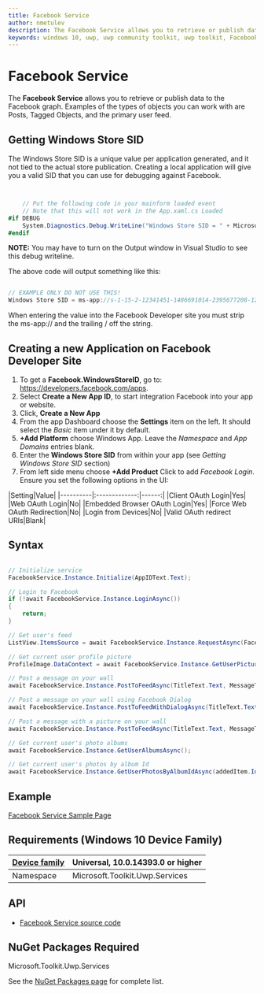 ```yaml
---
title: Facebook Service 
author: nmetulev
description: The Facebook Service allows you to retrieve or publish data to the Facebook graph. Examples of the types of objects you can work with are Posts, Tagged Objects, and the primary user feed.
keywords: windows 10, uwp, uwp community toolkit, uwp toolkit, Facebook Service 
---
```


# Facebook Service 

The **Facebook Service** allows you to retrieve or publish data to the Facebook graph. Examples of the types of objects you can work with are Posts, Tagged Objects, and the primary user feed.

## Getting Windows Store SID

The Windows Store SID is a unique value per application generated, and it not tied to the actual store publication.  Creating a local application will give you a valid SID that you can use for debugging against Facebook.  

```csharp


	// Put the following code in your mainform loaded event
	// Note that this will not work in the App.xaml.cs Loaded
#if DEBUG
	System.Diagnostics.Debug.WriteLine("Windows Store SID = " + Microsoft.Toolkit.Uwp.Services.Facebook.FacebookService.Instance.WindowsStoreId);
#endif


```


**NOTE:** You may have to turn on the Output window in Visual Studio to see this debug writeline.

The above code will output something like this: 

```csharp

// EXAMPLE ONLY DO NOT USE THIS!
Windows Store SID = ms-app://s-1-15-2-12341451-1486691014-2395677208-123421631-1234998043-1234490472-123452499/

```


When entering the value into the Facebook Developer site you must strip the ms-app:// and the trailing / off the string.

## Creating a new Application on Facebook Developer Site

1. To get a **Facebook.WindowsStoreID**, go to: https://developers.facebook.com/apps. 
2. Select **Create a New App ID**, to start integration Facebook into your app or website. 
3. Click, **Create a New App**
4. From the app Dashboard choose the **Settings** item on the left.  It should select the *Basic* item under it by default.
5. **+Add Platform** choose Windows App.  Leave the *Namespace* and *App Domains* entries blank.
6. Enter the **Windows Store SID** from within your app (see *Getting Windows Store SID* section)
7. From left side menu choose **+Add Product** Click to add *Facebook Login*.  Ensure you set the following options in the UI: 


|Setting|Value|
|----------|:-------------:|------:|
|Client OAuth Login|Yes|
|Web OAuth Login|No|
|Embedded Browser OAuth Login|Yes|
|Force Web OAuth Redirection|No|
|Login from Devices|No|
|Valid OAuth redirect URIs|Blank|


## Syntax

```csharp

// Initialize service
FacebookService.Instance.Initialize(AppIDText.Text);

// Login to Facebook
if (!await FacebookService.Instance.LoginAsync())
{
    return;
}

// Get user's feed
ListView.ItemsSource = await FacebookService.Instance.RequestAsync(FacebookDataConfig.MyFeed, 50);

// Get current user profile picture
ProfileImage.DataContext = await FacebookService.Instance.GetUserPictureInfoAsync();

// Post a message on your wall
await FacebookService.Instance.PostToFeedAsync(TitleText.Text, MessageText.Text, DescriptionText.Text, UrlText.Text);

// Post a message on your wall using Facebook Dialog
await FacebookService.Instance.PostToFeedWithDialogAsync(TitleText.Text, DescriptionText.Text, UrlText.Text);

// Post a message with a picture on your wall
await FacebookService.Instance.PostToFeedAsync(TitleText.Text, MessageText.Text, DescriptionText.Text, picture.Name, stream);

// Get current user's photo albums
await FacebookService.Instance.GetUserAlbumsAsync();

// Get current user's photos by album Id
await FacebookService.Instance.GetUserPhotosByAlbumIdAsync(addedItem.Id);

```
 
## Example

[Facebook Service Sample Page](https://github.com/Microsoft/UWPCommunityToolkit/tree/master/Microsoft.Toolkit.Uwp.SampleApp/SamplePages/Facebook%20Service)

## Requirements (Windows 10 Device Family)

| [Device family](http://go.microsoft.com/fwlink/p/?LinkID=526370) | Universal, 10.0.14393.0 or higher |
| --- | --- |
| Namespace | Microsoft.Toolkit.Uwp.Services |

## API

* [Facebook Service source code](https://github.com/Microsoft/UWPCommunityToolkit/tree/master/Microsoft.Toolkit.Uwp.Services/Services/Facebook)


## NuGet Packages Required

Microsoft.Toolkit.Uwp.Services

See the [NuGet Packages page](../Nuget-Packages.md) for complete list.

